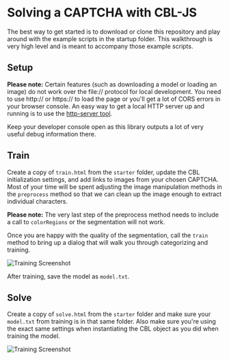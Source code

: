 # Solving a CAPTCHA with CBL-JS

The best way to get started is to download or clone this repository and play around with the example scripts in the startup folder.
This walkthrough is very high level and is meant to accompany those example scripts.

## Setup

**Please note:** Certain features (such as downloading a model or loading an image) do not work over the file:// protocol for local development. 
You need to use http:// or https:// to load the page or you'll get a lot of CORS errors in your browser console.
An easy way to get a local HTTP server up and running is to use the [http-server tool](https://www.npmjs.com/package/http-server).

Keep your developer console open as this library outputs a lot of very useful debug information there.

## Train

Create a copy of `train.html` from the `starter` folder, update the CBL initialization settings, and add links to images from your chosen CAPTCHA.
Most of your time will be spent adjusting the image manipulation methods in the `preprocess` method so that we can clean up the image enough to extract individual characters.

**Please note:** The very last step of the preprocess method needs to include a call to `colorRegions` or the segmentation will not work.

Once you are happy with the quality of the segmentation, call the `train` method to bring up a dialog that will walk you through categorizing and training.

![Training Screenshot](https://raw.githubusercontent.com/skotz/cbl-js/master/starter/img/train.png)

After training, save the model as `model.txt`.


## Solve

Create a copy of `solve.html` from the `starter` folder and make sure your `model.txt` from training is in that same folder.
Also make sure you're using the exact same settings when instantiating the CBL object as you did when training the model.

![Training Screenshot](https://raw.githubusercontent.com/skotz/cbl-js/master/starter/img/solve.png)